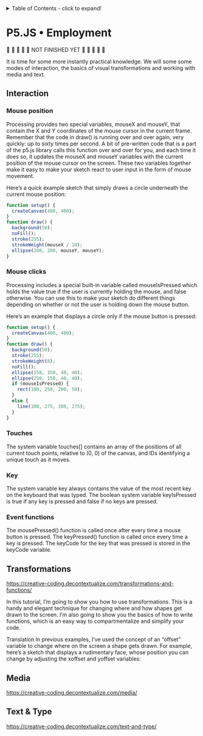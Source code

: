 <details>
<summary>Table of Contents - click to expand!</summary>

- interaction
	- mouseposition
	- mouseclick
	- touches
	- key
	- Event functions
- Transformations
  - scale
  - translate
  - rotate
  - push & pop
- Media
  - images (function preload!!)
  - video (files & camera)
  - sounds (extra library)
- Text & type
</details>

# P5.JS • Employment

🚧 🚧 🚧 🚧 🚧 NOT FINISHED YET 🚧 🚧 🚧 🚧 🚧

It is time for some more instantly practical knowledge. We will some some modes of interaction, the basics of visual transformations and working with media and text.

## Interaction
### Mouse position
Processing provides two special variables, mouseX and mouseY, that contain the X and Y coordinates of the mouse cursor in the current frame. Remember that the code in draw() is running over and over again, very quickly: up to sixty times per second. A bit of pre-written code that is a part of the p5.js library calls this function over and over for you, and each time it does so, it updates the mouseX and mouseY variables with the current position of the mouse cursor on the screen. These two variables together make it easy to make your sketch react to user input in the form of mouse movement.

Here’s a quick example sketch that simply draws a circle underneath the current mouse position:

```javaScript
function setup() {
  createCanvas(400, 400);
}
function draw() {
  background(50);
  noFill();
  stroke(255);
  strokeWeight(mouseX / 10);
  ellipse(200, 200, mouseY, mouseY);
}
```
  
  
### Mouse clicks
Processing includes a special built-in variable called mouseIsPressed which holds the value true if the user is currently holding the mouse, and false otherwise. You can use this to make your sketch do different things depending on whether or not the user is holding down the mouse button.

Here’s an example that displays a circle only if the mouse button is pressed:

```javaScript
function setup() {
  createCanvas(400, 400);
}
function draw() {
  background(50);
  stroke(255);
  strokeWeight(8);
  noFill();
  ellipse(150, 150, 40, 40);
  ellipse(250, 150, 40, 40);
  if (mouseIsPressed) {
    rect(100, 250, 200, 50);
  }
  else {
    line(100, 275, 300, 275);
  }
}
```

### Touches
The system variable touches[] contains an array of the positions of all current touch points, relative to (0, 0) of the canvas, and IDs identifying a unique touch as it moves. 

### Key
The system variable key always contains the value of the most recent key on the keyboard that was typed.
The boolean system variable keyIsPressed is true if any key is pressed and false if no keys are pressed.

### Event functions
The mousePressed() function is called once after every time a mouse button is pressed. 
The keyPressed() function is called once every time a key is pressed. The keyCode for the key that was pressed is stored in the keyCode variable.


## Transformations

https://creative-coding.decontextualize.com/transformations-and-functions/

In this tutorial, I’m going to show you how to use transformations. This is a handy and elegant technique for changing where and how shapes get drawn to the screen. I’m also going to show you the basics of how to write functions, which is an easy way to compartmentalize and simplify your code.

Translation
In previous examples, I’ve used the concept of an “offset” variable to change where on the screen a shape gets drawn. For example, here’s a sketch that displays a rudimentary face, whose position you can change by adjusting the xoffset and yoffset variables:

## Media
https://creative-coding.decontextualize.com/media/

## Text & Type
https://creative-coding.decontextualize.com/text-and-type/

